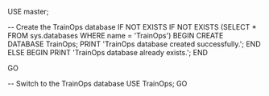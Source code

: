 USE master;

-- Create the TrainOps database IF NOT EXISTS
IF NOT EXISTS (SELECT * FROM sys.databases WHERE name = 'TrainOps')
BEGIN
    CREATE DATABASE TrainOps;
    PRINT 'TrainOps database created successfully.';
END
ELSE
BEGIN
    PRINT 'TrainOps database already exists.';
END

GO

-- Switch to the TrainOps database
USE TrainOps;
GO
